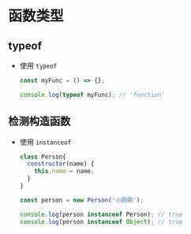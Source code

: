 # 函数类型

## typeof

*   使用 `typeof`

    ```javascript
    const myFunc = () => {};

    console.log(typeof myFunc); // 'function'
    ```

## 检测构造函数

*   使用 `instanceof`

    ```javascript
    class Person{
      constructor(name) {
        this.name = name;
      }
    }

    const person = new Person('小刚刚');

    console.log(person instanceof Person); // true
    console.log(person instanceof Object); // true
    ```
